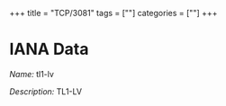 +++
title = "TCP/3081"
tags = [""]
categories = [""]
+++

# IANA Data

_Name:_ tl1-lv

_Description:_ TL1-LV

